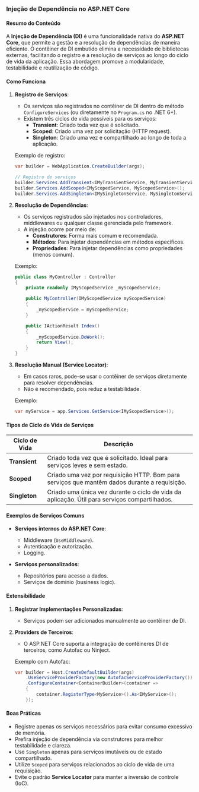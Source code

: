 ### Injeção de Dependência no ASP.NET Core

#### Resumo do Conteúdo

A **Injeção de Dependência (DI)** é uma funcionalidade nativa do **ASP.NET Core**, que permite a gestão e a resolução de dependências de maneira eficiente. O contêiner de DI embutido elimina a necessidade de bibliotecas externas, facilitando o registro e a resolução de serviços ao longo do ciclo de vida da aplicação. Essa abordagem promove a modularidade, testabilidade e reutilização de código.

#### Como Funciona

1. **Registro de Serviços**:
   - Os serviços são registrados no contêiner de DI dentro do método `ConfigureServices` (ou diretamente no `Program.cs` no .NET 6+).
   - Existem três ciclos de vida possíveis para os serviços:
     - **Transient**: Criado toda vez que é solicitado.
     - **Scoped**: Criado uma vez por solicitação (HTTP request).
     - **Singleton**: Criado uma vez e compartilhado ao longo de toda a aplicação.

   Exemplo de registro:
   ```csharp
   var builder = WebApplication.CreateBuilder(args);

   // Registro de serviços
   builder.Services.AddTransient<IMyTransientService, MyTransientService>();
   builder.Services.AddScoped<IMyScopedService, MyScopedService>();
   builder.Services.AddSingleton<IMySingletonService, MySingletonService>();
   ```

2. **Resolução de Dependências**:
   - Os serviços registrados são injetados nos controladores, middlewares ou qualquer classe gerenciada pelo framework.
   - A injeção ocorre por meio de:
     - **Construtores**: Forma mais comum e recomendada.
     - **Métodos**: Para injetar dependências em métodos específicos.
     - **Propriedades**: Para injetar dependências como propriedades (menos comum).

   Exemplo:
   ```csharp
   public class MyController : Controller
   {
       private readonly IMyScopedService _myScopedService;

       public MyController(IMyScopedService myScopedService)
       {
           _myScopedService = myScopedService;
       }

       public IActionResult Index()
       {
           _myScopedService.DoWork();
           return View();
       }
   }
   ```

3. **Resolução Manual (Service Locator)**:
   - Em casos raros, pode-se usar o contêiner de serviços diretamente para resolver dependências.
   - Não é recomendado, pois reduz a testabilidade.

   Exemplo:
   ```csharp
   var myService = app.Services.GetService<IMyScopedService>();
   ```

#### Tipos de Ciclo de Vida de Serviços

| Ciclo de Vida   | Descrição                                                                 |
|------------------|---------------------------------------------------------------------------|
| **Transient**    | Criado toda vez que é solicitado. Ideal para serviços leves e sem estado.|
| **Scoped**       | Criado uma vez por requisição HTTP. Bom para serviços que mantêm dados durante a requisição.|
| **Singleton**    | Criado uma única vez durante o ciclo de vida da aplicação. Útil para serviços compartilhados.|

#### Exemplos de Serviços Comuns

- **Serviços internos do ASP.NET Core**:
  - Middleware (`UseMiddleware`).
  - Autenticação e autorização.
  - Logging.

- **Serviços personalizados**:
  - Repositórios para acesso a dados.
  - Serviços de domínio (business logic).

#### Extensibilidade

1. **Registrar Implementações Personalizadas**:
   - Serviços podem ser adicionados manualmente ao contêiner de DI.
   
2. **Providers de Terceiros**:
   - O ASP.NET Core suporta a integração de contêineres DI de terceiros, como Autofac ou Ninject.

   Exemplo com Autofac:
   ```csharp
   var builder = Host.CreateDefaultBuilder(args)
       .UseServiceProviderFactory(new AutofacServiceProviderFactory())
       .ConfigureContainer<ContainerBuilder>(container =>
       {
           container.RegisterType<MyService>().As<IMyService>();
       });
   ```

#### Boas Práticas

- Registre apenas os serviços necessários para evitar consumo excessivo de memória.
- Prefira injeção de dependência via construtores para melhor testabilidade e clareza.
- Use `Singleton` apenas para serviços imutáveis ou de estado compartilhado.
- Utilize `Scoped` para serviços relacionados ao ciclo de vida de uma requisição.
- Evite o padrão **Service Locator** para manter a inversão de controle (IoC).